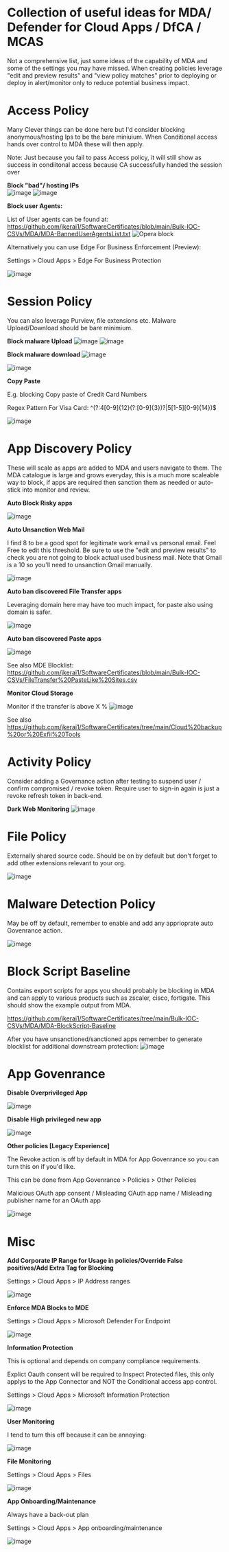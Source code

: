 # Collection of useful ideas for MDA/ Defender for Cloud Apps / DfCA / MCAS

Not a comprehensive list, just some ideas of the capability of MDA and some of the settings you may have missed. When creating policies leverage "edit and preview results" and "view policy matches" prior to deploying or deploy in alert/monitor only to reduce potential business impact.

# Access Policy

Many Clever things can be done here but I'd consider blocking anonymous/hosting Ips to be the bare miniuium. When Conditional access hands over control to MDA these will then apply.  

Note: Just because you fail to pass Access policy, it will still show as success in condiitonal access because CA successfully handed the session over

__Block "bad"/ hosting IPs__  
![image](https://github.com/user-attachments/assets/f7623cac-9790-48fa-9060-18b3fa708175)
![image](https://github.com/user-attachments/assets/772da56c-7d87-473b-a15f-42c6663bdd5b)

__Block user Agents:__

List of User agents can be found at: https://github.com/jkerai1/SoftwareCertificates/blob/main/Bulk-IOC-CSVs/MDA/MDA-BannedUserAgentsList.txt
![Opera block](https://github.com/user-attachments/assets/385cd08f-144c-44d6-8bea-d67542e718ff)

Alternatively you can use Edge For Business Enforcement (Preview):

Settings > Cloud Apps > Edge For Business Protection


![image](https://github.com/user-attachments/assets/6e81968b-1d9a-4114-a5ec-0441f8110573)




# Session Policy  

You can also leverage Purview, file extensions etc. Malware Upload/Download should be bare minimium.

__Block malware Upload__
![image](https://github.com/user-attachments/assets/a1bf7a05-fbbc-4e42-a7ff-c4de3adbfec0)
![image](https://github.com/user-attachments/assets/f8d33b1a-05a1-4ee7-88b5-4c7997ab37e9)


__Block malware download__
![image](https://github.com/user-attachments/assets/a535b0d3-943b-4d16-a48d-172a51ec46ac)

![image](https://github.com/user-attachments/assets/dd7da79a-ef96-47c5-a2cd-a06a24532f51)

__Copy Paste__

E.g. blocking Copy paste of Credit Card Numbers

Regex Pattern For Visa Card: ^(?:4[0-9]{12}(?:[0-9]{3})?|5[1-5][0-9]{14})$ 

![image](https://github.com/user-attachments/assets/35977a49-06ea-4ebf-b776-8474acf92f21)


# App Discovery Policy

These will scale as apps are added to MDA and users navigate to them. The MDA catalogue is large and grows everyday, this is a much more scaleable way to block, if apps are required then sanction them as needed or auto-stick into monitor and review. 

__Auto Block Risky apps__

![image](https://github.com/user-attachments/assets/68a29e71-f351-4f70-a447-ecb16653461e)

__Auto Unsanction Web Mail__

I find 8 to be a good spot for legitimate work email vs personal email. Feel Free to edit this threshold.
Be sure to use the "edit and preview results" to check you are not going to block actual used business mail. Note that Gmail is a 10 so you'll need to unsanction Gmail manually.

![image](https://github.com/user-attachments/assets/dabc23fa-3854-42ce-89e7-73ccffc611c1)


__Auto ban discovered File Transfer apps__

Leveraging domain here may have too much impact, for paste also using domain is safer.

![image](https://github.com/user-attachments/assets/1ffe7e43-678e-47d3-a431-1f74d53a4d8f)

__Auto ban discovered Paste apps__

![image](https://github.com/user-attachments/assets/8f73a520-ead9-4dc1-9a32-8ea990c0124e)

See also MDE Blocklist: https://github.com/jkerai1/SoftwareCertificates/blob/main/Bulk-IOC-CSVs/FileTransfer%20PasteLike%20Sites.csv

__Monitor Cloud Storage__

Monitor if the transfer is above X %
![image](https://github.com/user-attachments/assets/13b017a8-3c76-4ebc-aeca-c92a3a01e3d6)

See also https://github.com/jkerai1/SoftwareCertificates/tree/main/Cloud%20backup%20or%20Exfil%20Tools

# Activity Policy

Consider adding a Governance action after testing to suspend user / confirm compromised / revoke token. Require user to sign-in again is just a revoke refresh token in back-end.

__Dark Web Monitoring__
![image](https://github.com/user-attachments/assets/eca631a6-2ff2-4e5e-b50d-504446824b38)


# File Policy

Externally shared source code. Should be on by default but don't forget to add other extensions relevant to your org.

![image](https://github.com/user-attachments/assets/e282a56a-780a-41d7-8fdc-7395b3e5285d)


# Malware Detection Policy

May be off by default, remember to enable and add any apprioprate auto Govenrance action.

![image](https://github.com/user-attachments/assets/853b5c6e-cd38-4063-a590-caa8c9438020)

# Block Script Baseline

Contains export scripts for apps you should probably be blocking in MDA and can apply to various products such as zscaler, cisco, fortigate. This should show the example output from MDA. 

https://github.com/jkerai1/SoftwareCertificates/tree/main/Bulk-IOC-CSVs/MDA/MDA-BlockScript-Baseline

After you have unsanctioned/sanctioned apps remember to generate blocklist for additional downstream protection:
![image](https://github.com/user-attachments/assets/1c94c17d-f03d-474f-9007-eb4a0d0d3dae)

# App Govenrance

__Disable Overprivileged App__

![image](https://github.com/user-attachments/assets/9daa039e-5108-476b-84db-5e3db9223507)

__Disable High privileged new app__

![image](https://github.com/user-attachments/assets/81a09755-1328-426f-bc71-f19209dab495)

__Other policies [Legacy Experience]__

The Revoke action is off by default in MDA for App Govenrance so you can turn this on if you'd like.  

This can be done from App Govenrance > Policies > Other Policies  

Malicious OAuth app consent / Misleading OAuth app name / Misleading publisher name for an OAuth app  

![image](https://github.com/user-attachments/assets/72bfeda8-fca3-4a05-bb90-30ab0b6e0060)


# Misc

__Add Corporate IP Range for Usage in policies/Override False positives/Add Extra Tag for Blocking__

Settings > Cloud Apps > IP Address ranges  

![image](https://github.com/user-attachments/assets/9deb496c-f3a0-45ae-ab80-eb00433ab90a)


__Enforce MDA Blocks to MDE__ 

Settings > Cloud Apps > Microsoft Defender For Endpoint 

![image](https://github.com/user-attachments/assets/cbf669a5-d6ca-4dbe-b232-f4b5d4ddaf8b)

__Information Protection__

This is optional and depends on company compliance requirements.   

Explict Oauth consent will be required to Inspect Protected files, this only applys to the App Connector and NOT the Conditional access app control.

Settings > Cloud Apps > Microsoft Information Protection

![image](https://github.com/user-attachments/assets/1e37ee94-30dd-4b0a-a9b1-8a65c1db47a5)

__User Monitoring__

I tend to turn this off because it can be annoying:

![image](https://github.com/user-attachments/assets/60dbb043-b918-48ea-b9d3-1ba146f4b11b)

__File Monitoring__

Settings > Cloud Apps > Files

![image](https://github.com/user-attachments/assets/0b1c9b52-a74d-4afd-bdb3-e8c094c17391)

__App Onboarding/Maintenance__

Always have a back-out plan

Settings > Cloud Apps > App onboarding/maintenance

![image](https://github.com/user-attachments/assets/905b1451-3b92-4abd-98a5-4900272406b1)



